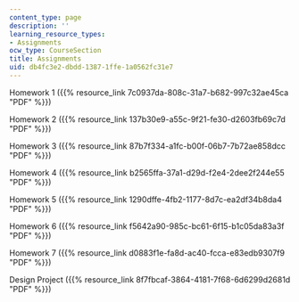 ```yaml
---
content_type: page
description: ''
learning_resource_types:
- Assignments
ocw_type: CourseSection
title: Assignments
uid: db4fc3e2-dbdd-1387-1ffe-1a0562fc31e7
---
```


Homework 1 ({{% resource_link 7c0937da-808c-31a7-b682-997c32ae45ca "PDF" %}})

Homework 2 ({{% resource_link 137b30e9-a55c-9f21-fe30-d2603fb69c7d "PDF" %}})

Homework 3 ({{% resource_link 87b7f334-a1fc-b00f-06b7-7b72ae858dcc "PDF" %}})

Homework 4 ({{% resource_link b2565ffa-37a1-d29d-f2e4-2dee2f244e55 "PDF" %}})

Homework 5 ({{% resource_link 1290dffe-4fb2-1177-8d7c-ea2df34b8da4 "PDF" %}})

Homework 6 ({{% resource_link f5642a90-985c-bc61-6f15-b1c05da83a3f "PDF" %}})

Homework 7 ({{% resource_link d0883f1e-fa8d-ac40-fcca-e83edb9307f9 "PDF" %}})

Design Project ({{% resource_link 8f7fbcaf-3864-4181-7f68-6d6299d2681d "PDF" %}})